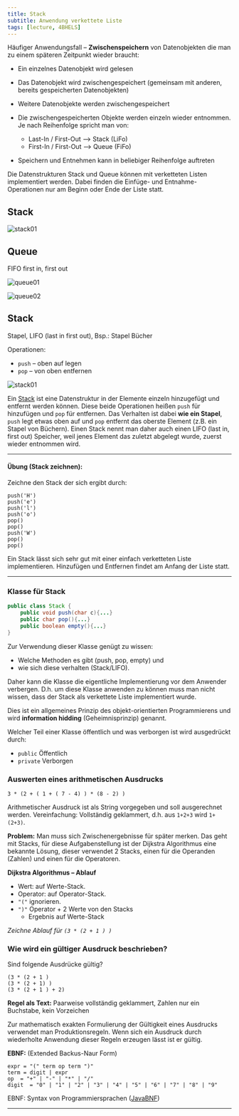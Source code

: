 ```yaml
---
title: Stack
subtitle: Anwendung verkettete Liste
tags: [lecture, 4BHELS]
---
```


Häufiger Anwendungsfall – **Zwischenspeichern** von Datenobjekten die man zu einem späteren Zeitpunkt wieder braucht:

- Ein einzelnes Datenobjekt wird gelesen
- Das Datenobjekt wird zwischengespeichert (gemeinsam mit anderen, bereits gespeicherten Datenobjekten)
- Weitere Datenobjekte werden zwischengespeichert
- Die zwischengespeicherten Objekte werden einzeln wieder entnommen. Je nach Reihenfolge spricht man von:
	
	- Last-In / First-Out  ⟶ Stack (LiFo)
	- First-In / First-Out ⟶ Queue (FiFo)
	
- Speichern und Entnehmen kann in beliebiger Reihenfolge auftreten

Die Datenstrukturen Stack und Queue können mit verketteten Listen implementiert werden. Dabei finden die Einfüge- und Entnahme-Operationen nur am Beginn oder Ende der Liste statt.

## Stack

![stack01](fig/stack01.png)




## Queue

FIFO first in, first out

![queue01](fig/queue01.png)

![queue02](fig/queue02.png)





## Stack

Stapel, LIFO (last in first out), Bsp.: Stapel Bücher

Operationen:

- `push` – oben auf legen
- `pop` – von oben entfernen

![stack01](fig/stack01.png)

Ein [Stack](http://de.wikipedia.org/wiki/Stapelspeicher) ist eine Datenstruktur in der Elemente einzeln hinzugefügt und entfernt werden können. Diese beide Operationen heißen `push` für hinzufügen und `pop` für entfernen. Das Verhalten ist dabei **wie ein Stapel**, `push` legt etwas oben auf und `pop` entfernt das oberste Element (z.B. ein Stapel von Büchern). Einen Stack nennt man daher auch einen LIFO (last in, first out) Speicher, weil jenes Element das zuletzt abgelegt wurde, zuerst wieder entnommen wird.



---

#### **Übung (Stack zeichnen):** 

Zeichne den Stack der sich ergibt durch:

```
push('H')
push('e')
push('l')
push('o')
pop()
pop()
push('W')
pop()
pop()
```

Ein Stack lässt sich sehr gut mit einer einfach verketteten Liste implementieren.
Hinzufügen und Entfernen findet am Anfang der Liste statt.

---

### Klasse für Stack

```java
public class Stack {
    public void push(char c){...}
    public char pop(){...}
    public boolean empty(){...}
}
```
Zur Verwendung dieser Klasse genügt zu wissen:

- Welche Methoden es gibt (push, pop, empty) und
- wie sich diese verhalten (Stack/LIFO).

Daher kann die Klasse die eigentliche Implementierung vor dem Anwender verbergen. D.h. um diese Klasse anwenden zu können muss man nicht wissen, dass der Stack als verkettete Liste implementiert wurde.


Dies ist ein allgemeines Prinzip des objekt-orientierten Programmierens und wird **information hidding** (Geheimnisprinzip) genannt.

Welcher Teil einer Klasse öffentlich und was verborgen ist wird ausgedrückt durch:

- `public` Öffentlich
- `private` Verborgen



### Auswerten eines arithmetischen Ausdrucks

```
3 * (2 + ( 1 + ( 7 - 4) ) * (8 - 2) )
```

Arithmetischer Ausdruck ist als String vorgegeben und soll ausgerechnet werden. Vereinfachung: Vollständig geklammert, d.h. aus `1+2+3` wird `1+(2+3)`.

**Problem:** Man muss sich Zwischenergebnisse für später merken. Das geht mit Stacks, für diese Aufgabenstellung ist der Dijkstra Algorithmus eine bekannte Lösung, dieser verwendet 2 Stacks, einen für die Operanden (Zahlen) und einen für die Operatoren.

**Dijkstra Algorithmus – Ablauf**

- Wert: auf Werte-Stack.
- Operator: auf Operator-Stack.
- `"("` ignorieren.
- `")"` Operator + 2 Werte von den Stacks 
	- Ergebnis auf Werte-Stack
	

*Zeichne Ablauf für `(3 * (2 + 1 ) )`*



### Wie wird ein gültiger Ausdruck beschrieben?

Sind folgende Ausdrücke gültig?

```
(3 * (2 + 1 )
(3 * (2 + 1) )
(3 * (2 + 1 ) + 2)
```

**Regel als Text:** Paarweise vollständig geklammert, Zahlen nur ein Buchstabe, kein Vorzeichen

Zur mathematisch exakten Formulierung der Gültigkeit eines Ausdrucks verwendet man Produktionsregeln.  Wenn sich ein Ausdruck durch wiederholte Anwendung dieser Regeln erzeugen lässt ist er gültig.

**EBNF:** (Extended Backus-Naur Form)

```
expr = "(" term op term ")"
term = digit | expr
op  = "+" | "-" | "*" | "/"
digit  = "0" | "1" | "2" | "3" | "4" | "5" | "6" | "7" | "8" | "9"
```

EBNF: Syntax von Programmiersprachen ([JavaBNF](https://cs.au.dk/~amoeller/RegAut/JavaBNF.html))



---









